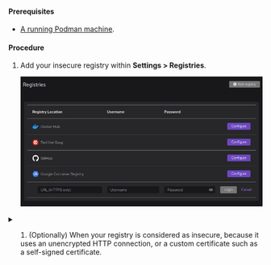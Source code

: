 #### Prerequisites

- [A running Podman machine](/docs/onboarding-for-containers/installing-podman).

#### Procedure

1. Add your insecure registry within **<icon icon="fa-solid fa-cog" size="lg" /> Settings > Registries**.

   ![Adding a custom registry](img/adding-a-custom-registry.png)

<details>
<summary>

1. (Optionally) When your registry is considered as insecure, because it uses an unencrypted HTTP connection, or a custom certificate such as a self-signed certificate.

</summary>

1. Click "Yes" to the insecure registry warning.

   ![Podman Desktop Registry Warning](img/registry-warning-insecure.png)

1. SSH into the Podman Machine to edit `registries.conf`.

   ```shell-session
   $ podman machine ssh [optional-machine-name]
   ```

1. Open `registries.conf`.

   ```shell-session
   $ sudo vi /etc/containers/registries.conf
   ```

1. Add the insecure registry: Add a new `[[registry]]` section for the URL of the insecure registry you want to use. For example, if your insecure registry is located at `http://registry.example.com`, add the following lines:

   ```toml
   [[registry]]
   location = "registry.example.com"
   insecure = true
   ```

   If you have multiple registries, you can add one `[[registry]]` block per registry.

1. Save and exit the file.

1. Restart Podman by the CLI or through Podman Desktop.

   ```shell-session
   $ podman machine stop
   $ podman machine start
   ```

</details>
